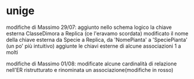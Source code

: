 # unige

modifiche di Massimo 29/07:
aggiunto nello schema logico la chiave esterna ClasseDimora a Replica (ce l'eravamo scordata)
modificato il nome della chiave esterna da Specie a Replica, da 'NomePianta' a 'SpeciePianta' (un po' più intuitivo)
aggiunte le chiavi esterne di alcune associazioni 1 a molti

modifiche di Massimo 01/08:
modificate alcune cardinalità di relazione nell'ER ristrutturato e rinominata un associazione(modifiche in rosso)
